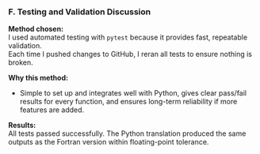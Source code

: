 ### F. Testing and Validation Discussion

**Method chosen:**  
I used automated testing with `pytest` because it provides fast, repeatable validation.  
Each time I pushed changes to GitHub, I reran all tests to ensure nothing is broken.

**Why this method:**  
- Simple to set up and integrates well with Python, gives clear pass/fail results for every function, and ensures long-term reliability if more features are added.

**Results:**  
All tests passed successfully. The Python translation produced the same outputs as the Fortran version within floating-point tolerance.

